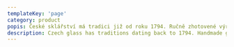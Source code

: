 ```yaml
---
templateKey: 'page'
category: product
popis: České sklářství má tradici již od roku 1794. Ručně zhotovené výrobky nesou nezaměnitelné kouzlo i v dnešní době.
description: Czech glass has traditions dating back to 1794. Handmade glass still retains that unmistakeable magic, even after hundreds of years.
---
```

